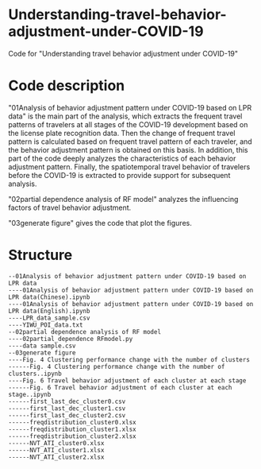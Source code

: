 # Understanding-travel-behavior-adjustment-under-COVID-19

Code for "Understanding travel behavior adjustment under COVID-19"

# Code description
"01Analysis of behavior adjustment pattern under COVID-19 based on LPR data" is the main part of the analysis, which extracts the frequent travel patterns of travelers at all stages of the COVID-19 development based on the license plate recognition data. Then the change of frequent travel pattern is calculated based on frequent travel pattern of each traveler, and the behavior adjustment pattern is obtained on this basis. In addition, this part of the code deeply analyzes the characteristics of each behavior adjustment pattern. Finally, the spatiotemporal travel behavior of travelers before the COVID-19 is extracted to provide support for subsequent analysis.

"02partial dependence analysis of RF model" analyzes the influencing factors of travel behavior adjustment.

"03generate figure" gives the code that plot the figures.

# Structure
```
--01Analysis of behavior adjustment pattern under COVID-19 based on LPR data
----01Analysis of behavior adjustment pattern under COVID-19 based on LPR data(Chinese).ipynb
----01Analysis of behavior adjustment pattern under COVID-19 based on LPR data(English).ipynb
----LPR_data_sample.csv
----YIWU_POI_data.txt
--02partial dependence analysis of RF model
----02partial_dependence RFmodel.py
----data sample.csv
--03generate figure
----Fig. 4 Clustering performance change with the number of clusters
------Fig. 4 Clustering performance change with the number of clusters..ipynb
----Fig. 6 Travel behavior adjustment of each cluster at each stage
------Fig. 6 Travel behavior adjustment of each cluster at each stage..ipynb
------first_last_dec_cluster0.csv
------first_last_dec_cluster1.csv
------first_last_dec_cluster2.csv
------freqdistribution_cluster0.xlsx
------freqdistribution_cluster1.xlsx
------freqdistribution_cluster2.xlsx
------NVT_ATI_cluster0.xlsx
------NVT_ATI_cluster1.xlsx
------NVT_ATI_cluster2.xlsx
```
